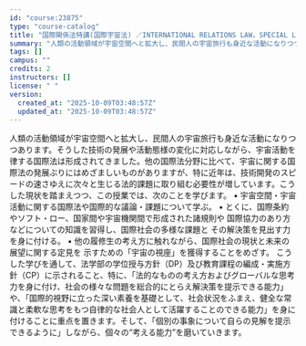```yaml
---
id: "course:23875"
type: "course-catalog"
title: "国際関係法特講(国際宇宙法) ／INTERNATIONAL RELATIONS LAW，SPECIAL LECTURE"
summary: "人類の活動領域が宇宙空間へと拡大し、民間人の宇宙旅行も身近な活動になりつつあります。そうした技術の発展や活動態様の変化に対応しながら、宇宙活動を律する国際法は形成されてきました。他の国際法分野に比べて、宇宙に関する国際法の発展ぶりにはめざま…"
tags: []
campus: ""
credits: 2
instructors: []
license: " "
version:
  created_at: "2025-10-09T03:48:57Z"
  updated_at: "2025-10-09T03:48:57Z"
---
```


人類の活動領域が宇宙空間へと拡大し、民間人の宇宙旅行も身近な活動になりつつあります。そうした技術の発展や活動態様の変化に対応しながら、宇宙活動を律する国際法は形成されてきました。他の国際法分野に比べて、宇宙に関する国際法の発展ぶりにはめざましいものがありますが、特に近年は、技術開発のスピードの速さゆえに次々と生じる法的課題に取り組む必要性が増しています。こうした現状を踏まえつつ、この授業では、次のことを学びます。 ▪ 宇宙空間・宇宙活動に関する国際法や国際的な議論・課題について学ぶ。 ▪ とくに、国際条約やソフト・ロー、国家間や宇宙機関間で形成された諸規則や 国際協力のあり方などについての知識を習得し、国際社会の多様な課題と その解決策を見出す力を身に付ける。 ▪ 他の履修生の考え方に触れながら、国際社会の現状と未来の展望に関する定見を 示すための「宇宙の視座」を獲得することをめざす。 こうした学びを通して、法学部の学位授与方針（DP）及び教育課程の編成・実施方針（CP）に示されること、特に、「法的なものの考え方およびグローバルな思考力を身に付け、社会の様々な問題を総合的にとらえ解決策を提示できる能力」や、「国際的視野に立った深い素養を基礎として、社会状況をふまえ、健全な常識と柔軟な思考をもつ自律的な社会人として活躍することのできる能力」を身に付けることに重点を置きます。そして、「個別の事象について自らの見解を提示できるように」しながら、個々の“考える能力”を磨いていきます。
